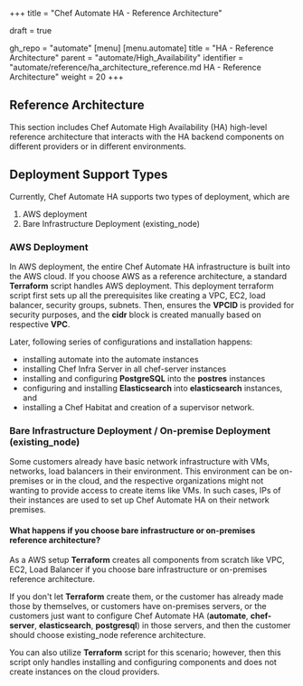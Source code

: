 +++
title = "Chef Automate HA - Reference Architecture"

draft = true

gh_repo = "automate"
[menu]
  [menu.automate]
    title = "HA - Reference Architecture"
    parent = "automate/High_Availability"
    identifier = "automate/reference/ha_architecture_reference.md HA - Reference Architecture"
    weight = 20
+++

## Reference Architecture

This section includes Chef Automate High Availability (HA) high-level reference architecture that interacts with the HA backend components on different providers or in different environments.

## Deployment Support Types

Currently, Chef Automate HA supports two types of deployment, which are

1. AWS deployment
2. Bare Infrastructure Deployment (existing_node)

### AWS Deployment

In AWS deployment, the entire Chef Automate HA infrastructure is built into the AWS cloud. If you choose AWS as a reference architecture, a standard **Terraform** script handles AWS deployment. This deployment terraform script first sets up all the prerequisites like creating a VPC, EC2, load balancer, security groups, subnets. Then, ensures the **VPCID** is provided for security purposes, and the **cidr** block is created manually based on respective **VPC**.

Later, following series of configurations and installation happens:

- installing automate into the automate instances
- installing Chef Infra Server in all chef-server instances
- installing and configuring **PostgreSQL** into the **postres** instances
- configuring and installing **Elasticsearch** into **elasticsearch** instances, and
- installing a Chef Habitat and creation of a supervisor network.

### Bare Infrastructure Deployment / On-premise Deployment (existing_node)

Some customers already have basic network infrastructure with VMs, networks, load balancers in their environment. This environment can be on-premises or in the cloud, and the respective organizations might not wanting to provide access to create items like VMs. In such cases, IPs of their instances are used to set up Chef Automate HA on their network premises.

#### What happens if you choose bare infrastructure or on-premises reference architecture?

As a AWS setup **Terraform** creates all components from scratch like VPC, EC2, Load Balancer if you choose bare infrastructure or on-premises reference architecture.

If you don't let **Terraform** create them, or the customer has already made those by themselves, or customers have on-premises servers, or the customers just want to configure Chef Automate HA (**automate**, **chef-server**, **elasticsearch**, **postgresql**) in those servers, and then the customer should choose existing_node reference architecture. 

You can also utilize **Terraform** script for this scenario; however, then this script only handles installing and configuring components and does not create instances on the cloud providers.
